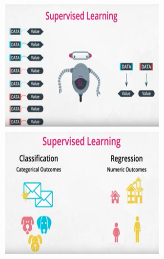 <p align="center"><img src="Visual Representations/Supervised Learning.png" width="700" height="400"/></p>
<p align="center"><img src="Visual Representations/Supervised Learning Types.png" width="700" height="400"/></p>
